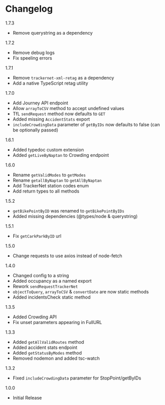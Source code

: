 # Changelog

1.7.3
- Remove querystring as a dependency

1.7.2
- Remove debug logs
- Fix speeling errors

1.7.1
- Remove `trackernet-xml-retag` as a dependency
- Add a native TypeScript retag utility

1.7.0
- Add Journey API endpoint
- Allow `arrayToCSV` method to accept undefined values
- TfL `sendRequest` method now defaults to `GET`
- Added missing `AccidentStats` export
- `includeCrowdingData` parameter of `getByIDs` now defaults to false (can be optionally passed)

1.6.1
- Added typedoc custom extension
- Added `getLiveByNaptan` to Crowding endpoint

1.6.0
- Rename `getValidModes` to `getModes`
- Rename `getallByNaptan` to `getAllByNaptan`
- Add TrackerNet station codes enum
- Add return types to all methods

1.5.2
- `getBikePointByID` was renamed to `getBikePointByIDs`
- Added missing dependencies (@types/node & querystring)

1.5.1
- Fix `getCarkParkByID` url

1.5.0
- Change requests to use axios instead of node-fetch

1.4.0
- Changed config to a string
- Added occupancy as a named export
- Rework `sendRequestTrackerNet`
- `objectToQuery`, `arrayToCSV` & `convertDate` are now static methods
- Added incidentsCheck static method

1.3.5
- Added Crowding API
- Fix unset parameters appearing in FullURL

1.3.3
- Added `getAllValidRoutes` method
- Added accident stats endpoint
- Added `getStatusByModes` method
- Removed nodemon and added tsc-watch

1.3.2
- Fixed `includeCrowdingData` parameter for StopPoint/getByIDs

1.0.0
- Initial Release
